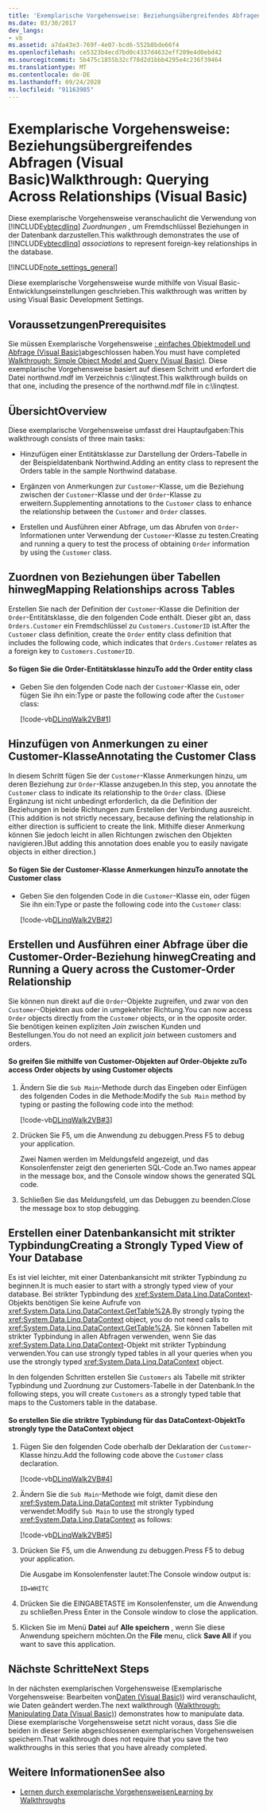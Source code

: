 ```yaml
---
title: 'Exemplarische Vorgehensweise: Beziehungsübergreifendes Abfragen (Visual Basic)'
ms.date: 03/30/2017
dev_langs:
- vb
ms.assetid: a7da43e3-769f-4e07-bcd6-552b8bde66f4
ms.openlocfilehash: ce5323b4ecd7bd0c4337d4632eff209e4d0ebd42
ms.sourcegitcommit: 5b475c1855b32cf78d2d1bbb4295e4c236f39464
ms.translationtype: MT
ms.contentlocale: de-DE
ms.lasthandoff: 09/24/2020
ms.locfileid: "91163985"
---
```

# <a name="walkthrough-querying-across-relationships-visual-basic"></a><span data-ttu-id="feb39-102">Exemplarische Vorgehensweise: Beziehungsübergreifendes Abfragen (Visual Basic)</span><span class="sxs-lookup"><span data-stu-id="feb39-102">Walkthrough: Querying Across Relationships (Visual Basic)</span></span>

<span data-ttu-id="feb39-103">Diese exemplarische Vorgehensweise veranschaulicht die Verwendung von [!INCLUDE[vbtecdlinq](../../../../../../includes/vbtecdlinq-md.md)] *Zuordnungen* , um Fremdschlüssel Beziehungen in der Datenbank darzustellen.</span><span class="sxs-lookup"><span data-stu-id="feb39-103">This walkthrough demonstrates the use of [!INCLUDE[vbtecdlinq](../../../../../../includes/vbtecdlinq-md.md)] *associations* to represent foreign-key relationships in the database.</span></span>  
  
 [!INCLUDE[note_settings_general](../../../../../../includes/note-settings-general-md.md)]  
  
 <span data-ttu-id="feb39-104">Diese exemplarische Vorgehensweise wurde mithilfe von Visual Basic-Entwicklungseinstellungen geschrieben.</span><span class="sxs-lookup"><span data-stu-id="feb39-104">This walkthrough was written by using Visual Basic Development Settings.</span></span>  
  
## <a name="prerequisites"></a><span data-ttu-id="feb39-105">Voraussetzungen</span><span class="sxs-lookup"><span data-stu-id="feb39-105">Prerequisites</span></span>  

 <span data-ttu-id="feb39-106">Sie müssen Exemplarische Vorgehensweise [: einfaches Objektmodell und Abfrage (Visual Basic)](walkthrough-simple-object-model-and-query-visual-basic.md)abgeschlossen haben.</span><span class="sxs-lookup"><span data-stu-id="feb39-106">You must have completed [Walkthrough: Simple Object Model and Query (Visual Basic)](walkthrough-simple-object-model-and-query-visual-basic.md).</span></span> <span data-ttu-id="feb39-107">Diese exemplarische Vorgehensweise basiert auf diesem Schritt und erfordert die Datei northwnd.mdf im Verzeichnis c:\linqtest.</span><span class="sxs-lookup"><span data-stu-id="feb39-107">This walkthrough builds on that one, including the presence of the northwnd.mdf file in c:\linqtest.</span></span>  
  
## <a name="overview"></a><span data-ttu-id="feb39-108">Übersicht</span><span class="sxs-lookup"><span data-stu-id="feb39-108">Overview</span></span>  

 <span data-ttu-id="feb39-109">Diese exemplarische Vorgehensweise umfasst drei Hauptaufgaben:</span><span class="sxs-lookup"><span data-stu-id="feb39-109">This walkthrough consists of three main tasks:</span></span>  
  
- <span data-ttu-id="feb39-110">Hinzufügen einer Entitätsklasse zur Darstellung der Orders-Tabelle in der Beispieldatenbank Northwind.</span><span class="sxs-lookup"><span data-stu-id="feb39-110">Adding an entity class to represent the Orders table in the sample Northwind database.</span></span>  
  
- <span data-ttu-id="feb39-111">Ergänzen von Anmerkungen zur `Customer`-Klasse, um die Beziehung zwischen der `Customer`-Klasse und der `Order`-Klasse zu erweitern.</span><span class="sxs-lookup"><span data-stu-id="feb39-111">Supplementing annotations to the `Customer` class to enhance the relationship between the `Customer` and `Order` classes.</span></span>  
  
- <span data-ttu-id="feb39-112">Erstellen und Ausführen einer Abfrage, um das Abrufen von `Order`-Informationen unter Verwendung der `Customer`-Klasse zu testen.</span><span class="sxs-lookup"><span data-stu-id="feb39-112">Creating and running a query to test the process of obtaining `Order` information by using the `Customer` class.</span></span>  
  
## <a name="mapping-relationships-across-tables"></a><span data-ttu-id="feb39-113">Zuordnen von Beziehungen über Tabellen hinweg</span><span class="sxs-lookup"><span data-stu-id="feb39-113">Mapping Relationships across Tables</span></span>  

 <span data-ttu-id="feb39-114">Erstellen Sie nach der Definition der `Customer`-Klasse die Definition der `Order`-Entitätsklasse, die den folgenden Code enthält. Dieser gibt an, dass `Orders.Customer` ein Fremdschlüssel zu `Customers.CustomerID` ist.</span><span class="sxs-lookup"><span data-stu-id="feb39-114">After the `Customer` class definition, create the `Order` entity class definition that includes the following code, which indicates that `Orders.Customer` relates as a foreign key to `Customers.CustomerID`.</span></span>  
  
#### <a name="to-add-the-order-entity-class"></a><span data-ttu-id="feb39-115">So fügen Sie die Order-Entitätsklasse hinzu</span><span class="sxs-lookup"><span data-stu-id="feb39-115">To add the Order entity class</span></span>  
  
- <span data-ttu-id="feb39-116">Geben Sie den folgenden Code nach der `Customer`-Klasse ein, oder fügen Sie ihn ein:</span><span class="sxs-lookup"><span data-stu-id="feb39-116">Type or paste the following code after the `Customer` class:</span></span>  
  
     [!code-vb[DLinqWalk2VB#1](../../../../../../samples/snippets/visualbasic/VS_Snippets_Data/DLinqWalk2VB/vb/Module1.vb#1)]  
  
## <a name="annotating-the-customer-class"></a><span data-ttu-id="feb39-117">Hinzufügen von Anmerkungen zu einer Customer-Klasse</span><span class="sxs-lookup"><span data-stu-id="feb39-117">Annotating the Customer Class</span></span>  

 <span data-ttu-id="feb39-118">In diesem Schritt fügen Sie der `Customer`-Klasse Anmerkungen hinzu, um deren Beziehung zur `Order`-Klasse anzugeben.</span><span class="sxs-lookup"><span data-stu-id="feb39-118">In this step, you annotate the `Customer` class to indicate its relationship to the `Order` class.</span></span> <span data-ttu-id="feb39-119">(Diese Ergänzung ist nicht unbedingt erforderlich, da die Definition der Beziehungen in beide Richtungen zum Erstellen der Verbindung ausreicht.</span><span class="sxs-lookup"><span data-stu-id="feb39-119">(This addition is not strictly necessary, because defining the relationship in either direction is sufficient to create the link.</span></span> <span data-ttu-id="feb39-120">Mithilfe dieser Anmerkung können Sie jedoch leicht in allen Richtungen zwischen den Objekten navigieren.)</span><span class="sxs-lookup"><span data-stu-id="feb39-120">But adding this annotation does enable you to easily navigate objects in either direction.)</span></span>  
  
#### <a name="to-annotate-the-customer-class"></a><span data-ttu-id="feb39-121">So fügen Sie der Customer-Klasse Anmerkungen hinzu</span><span class="sxs-lookup"><span data-stu-id="feb39-121">To annotate the Customer class</span></span>  
  
- <span data-ttu-id="feb39-122">Geben Sie den folgenden Code in die `Customer`-Klasse ein, oder fügen Sie ihn ein:</span><span class="sxs-lookup"><span data-stu-id="feb39-122">Type or paste the following code into the `Customer` class:</span></span>  
  
     [!code-vb[DLinqWalk2VB#2](../../../../../../samples/snippets/visualbasic/VS_Snippets_Data/DLinqWalk2VB/vb/Module1.vb#2)]  
  
## <a name="creating-and-running-a-query-across-the-customer-order-relationship"></a><span data-ttu-id="feb39-123">Erstellen und Ausführen einer Abfrage über die Customer-Order-Beziehung hinweg</span><span class="sxs-lookup"><span data-stu-id="feb39-123">Creating and Running a Query across the Customer-Order Relationship</span></span>  

 <span data-ttu-id="feb39-124">Sie können nun direkt auf die `Order`-Objekte zugreifen, und zwar von den `Customer`-Objekten aus oder in umgekehrter Richtung.</span><span class="sxs-lookup"><span data-stu-id="feb39-124">You can now access `Order` objects directly from the `Customer` objects, or in the opposite order.</span></span> <span data-ttu-id="feb39-125">Sie benötigen keinen expliziten *Join* zwischen Kunden und Bestellungen.</span><span class="sxs-lookup"><span data-stu-id="feb39-125">You do not need an explicit *join* between customers and orders.</span></span>  
  
#### <a name="to-access-order-objects-by-using-customer-objects"></a><span data-ttu-id="feb39-126">So greifen Sie mithilfe von Customer-Objekten auf Order-Objekte zu</span><span class="sxs-lookup"><span data-stu-id="feb39-126">To access Order objects by using Customer objects</span></span>  
  
1. <span data-ttu-id="feb39-127">Ändern Sie die `Sub Main`-Methode durch das Eingeben oder Einfügen des folgenden Codes in die Methode:</span><span class="sxs-lookup"><span data-stu-id="feb39-127">Modify the `Sub Main` method by typing or pasting the following code into the method:</span></span>  
  
     [!code-vb[DLinqWalk2VB#3](../../../../../../samples/snippets/visualbasic/VS_Snippets_Data/DLinqWalk2VB/vb/Module1.vb#3)]  
  
2. <span data-ttu-id="feb39-128">Drücken Sie F5, um die Anwendung zu debuggen.</span><span class="sxs-lookup"><span data-stu-id="feb39-128">Press F5 to debug your application.</span></span>  
  
     <span data-ttu-id="feb39-129">Zwei Namen werden im Meldungsfeld angezeigt, und das Konsolenfenster zeigt den generierten SQL-Code an.</span><span class="sxs-lookup"><span data-stu-id="feb39-129">Two names appear in the message box, and the Console window shows the generated SQL code.</span></span>  
  
3. <span data-ttu-id="feb39-130">Schließen Sie das Meldungsfeld, um das Debuggen zu beenden.</span><span class="sxs-lookup"><span data-stu-id="feb39-130">Close the message box to stop debugging.</span></span>  
  
## <a name="creating-a-strongly-typed-view-of-your-database"></a><span data-ttu-id="feb39-131">Erstellen einer Datenbankansicht mit strikter Typbindung</span><span class="sxs-lookup"><span data-stu-id="feb39-131">Creating a Strongly Typed View of Your Database</span></span>  

 <span data-ttu-id="feb39-132">Es ist viel leichter, mit einer Datenbankansicht mit strikter Typbindung zu beginnen.</span><span class="sxs-lookup"><span data-stu-id="feb39-132">It is much easier to start with a strongly typed view of your database.</span></span> <span data-ttu-id="feb39-133">Bei strikter Typbindung des <xref:System.Data.Linq.DataContext>-Objekts benötigen Sie keine Aufrufe von <xref:System.Data.Linq.DataContext.GetTable%2A>.</span><span class="sxs-lookup"><span data-stu-id="feb39-133">By strongly typing the <xref:System.Data.Linq.DataContext> object, you do not need calls to <xref:System.Data.Linq.DataContext.GetTable%2A>.</span></span> <span data-ttu-id="feb39-134">Sie können Tabellen mit strikter Typbindung in allen Abfragen verwenden, wenn Sie das <xref:System.Data.Linq.DataContext>-Objekt mit strikter Typbindung verwenden.</span><span class="sxs-lookup"><span data-stu-id="feb39-134">You can use strongly typed tables in all your queries when you use the strongly typed <xref:System.Data.Linq.DataContext> object.</span></span>  
  
 <span data-ttu-id="feb39-135">In den folgenden Schritten erstellen Sie `Customers` als Tabelle mit strikter Typbindung und Zuordnung zur Customers-Tabelle in der Datenbank.</span><span class="sxs-lookup"><span data-stu-id="feb39-135">In the following steps, you will create `Customers` as a strongly typed table that maps to the Customers table in the database.</span></span>  
  
#### <a name="to-strongly-type-the-datacontext-object"></a><span data-ttu-id="feb39-136">So erstellen Sie die striktre Typbindung für das DataContext-Objekt</span><span class="sxs-lookup"><span data-stu-id="feb39-136">To strongly type the DataContext object</span></span>  
  
1. <span data-ttu-id="feb39-137">Fügen Sie den folgenden Code oberhalb der Deklaration der `Customer`-Klasse hinzu.</span><span class="sxs-lookup"><span data-stu-id="feb39-137">Add the following code above the `Customer` class declaration.</span></span>  
  
     [!code-vb[DLinqWalk2VB#4](../../../../../../samples/snippets/visualbasic/VS_Snippets_Data/DLinqWalk2VB/vb/Module1.vb#4)]  
  
2. <span data-ttu-id="feb39-138">Ändern Sie die `Sub Main`-Methode wie folgt, damit diese den <xref:System.Data.Linq.DataContext> mit strikter Typbindung verwendet:</span><span class="sxs-lookup"><span data-stu-id="feb39-138">Modify `Sub Main` to use the strongly typed <xref:System.Data.Linq.DataContext> as follows:</span></span>  
  
     [!code-vb[DLinqWalk2VB#5](../../../../../../samples/snippets/visualbasic/VS_Snippets_Data/DLinqWalk2VB/vb/Module1.vb#5)]  
  
3. <span data-ttu-id="feb39-139">Drücken Sie F5, um die Anwendung zu debuggen.</span><span class="sxs-lookup"><span data-stu-id="feb39-139">Press F5 to debug your application.</span></span>  
  
     <span data-ttu-id="feb39-140">Die Ausgabe im Konsolenfenster lautet:</span><span class="sxs-lookup"><span data-stu-id="feb39-140">The Console window output is:</span></span>  
  
     `ID=WHITC`  
  
4. <span data-ttu-id="feb39-141">Drücken Sie die EINGABETASTE im Konsolenfenster, um die Anwendung zu schließen.</span><span class="sxs-lookup"><span data-stu-id="feb39-141">Press Enter in the Console window to close the application.</span></span>  
  
5. <span data-ttu-id="feb39-142">Klicken Sie im Menü **Datei** auf **Alle speichern** , wenn Sie diese Anwendung speichern möchten.</span><span class="sxs-lookup"><span data-stu-id="feb39-142">On the **File** menu, click **Save All** if you want to save this application.</span></span>  
  
## <a name="next-steps"></a><span data-ttu-id="feb39-143">Nächste Schritte</span><span class="sxs-lookup"><span data-stu-id="feb39-143">Next Steps</span></span>  

 <span data-ttu-id="feb39-144">In der nächsten exemplarischen Vorgehensweise (Exemplarische Vorgehensweise: Bearbeiten von[Daten (Visual Basic)](walkthrough-manipulating-data-visual-basic.md)) wird veranschaulicht, wie Daten geändert werden.</span><span class="sxs-lookup"><span data-stu-id="feb39-144">The next walkthrough ([Walkthrough: Manipulating Data (Visual Basic)](walkthrough-manipulating-data-visual-basic.md)) demonstrates how to manipulate data.</span></span> <span data-ttu-id="feb39-145">Diese exemplarische Vorgehensweise setzt nicht voraus, dass Sie die beiden in dieser Serie abgeschlossenen exemplarischen Vorgehensweisen speichern.</span><span class="sxs-lookup"><span data-stu-id="feb39-145">That walkthrough does not require that you save the two walkthroughs in this series that you have already completed.</span></span>  
  
## <a name="see-also"></a><span data-ttu-id="feb39-146">Weitere Informationen</span><span class="sxs-lookup"><span data-stu-id="feb39-146">See also</span></span>

- [<span data-ttu-id="feb39-147">Lernen durch exemplarische Vorgehensweisen</span><span class="sxs-lookup"><span data-stu-id="feb39-147">Learning by Walkthroughs</span></span>](learning-by-walkthroughs.md)
